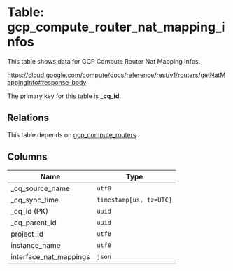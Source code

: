 # Table: gcp_compute_router_nat_mapping_infos

This table shows data for GCP Compute Router Nat Mapping Infos.

https://cloud.google.com/compute/docs/reference/rest/v1/routers/getNatMappingInfo#response-body

The primary key for this table is **_cq_id**.

## Relations

This table depends on [gcp_compute_routers](gcp_compute_routers).

## Columns

| Name          | Type          |
| ------------- | ------------- |
|_cq_source_name|`utf8`|
|_cq_sync_time|`timestamp[us, tz=UTC]`|
|_cq_id (PK)|`uuid`|
|_cq_parent_id|`uuid`|
|project_id|`utf8`|
|instance_name|`utf8`|
|interface_nat_mappings|`json`|